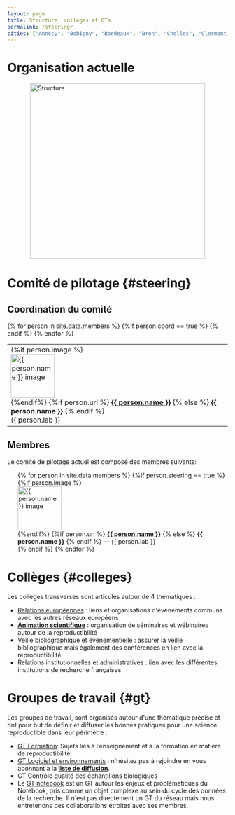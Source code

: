 ```yaml
---
layout: page
title: Structure, collèges et GTs
permalink: /steering/
cities: ["Annecy", "Bobigny", "Bordeaux", "Bron", "Chelles", "Clermont-Ferrand", "Corte", "Dijon", "Évry",  "Gif-Sur-Yvette", "Grenoble", "Limoges", "Lyon", "Marseille", "Montpellier", "Nantes", "Nice", "Orléans", "Orsay", "Palaiseau", "Paris", "Rennes", "Rungis", "Saclay", "Strasbourg", "Tarbes", "Toulouse", "Villetaneuse", "Villeurbanne"]
---
```


# Organisation actuelle
<!--
![Structure réseau](../assets/images/Structure_fr_nologo_links.png){: style="width: 60%; display:block; margin-right: auto; margin-left:auto;" }
-->
<img src="../assets/images/Structure_fr_nologo.png" alt="Structure" usemap="#workmap" width="400" height="400" style="display:block; margin-right: auto; margin-left:auto;">

<map name="workmap">
  <area shape="rect" coords="50,50,120,120" alt="animation" href="/colleges/c_anim">
  <area shape="rect" coords="50,290,200,390" alt="publications" href="/publications/">
  <area shape="rect" coords="350,210,400,350" alt="logiciel" href="/gtravail/gt_logiciel">
  <area shape="rect" coords="10,50,30,250" alt="formation" href="/gtravail/gt_formation">
  <area shape="rect" coords="10,250,30,350" alt="animation" href="https://gt-notebook.gitpages.huma-num.fr/site_quarto/">
  <area shape="rect" coords="150,150,250,250" alt="Steering" href="#steering">
</map>



# Comité de pilotage {#steering}


## Coordination du comité
<table style="list-style-type: none;">
<tr>
{% for person in site.data.members %}
     {%if person.coord == true %}
     <td>
     {%if person.image %}
     <img alt="{{ person.name }} image" src="{{ person.image }}" style="width: 100px; display:block;"/>
     {%endif%}
     {%if person.url %}
        <b><a href="{{ person.url }}"> {{ person.name }}</a></b>
     {% else %}
        <b>{{ person.name }}</b>
     {% endif %}
      <br>  
     {{ person.lab }}
   </td>
     {% endif %}
{% endfor %}
</tr>
</table>

## Membres
Le comité de pilotage actuel est composé des membres suivants:

  <ul style="list-style-type: none;">
  {% for person in site.data.members %}
       {%if person.steering == true %}
       <li>
       {%if person.image %}
       <img alt="{{ person.name }} image" src="{{ person.image }}" style="width: 100px; display:block;"/>
       {%endif%}
       {%if person.url %}
          <b><a href="{{ person.url }}"> {{ person.name }}</a></b>
       {% else %}
          <b>{{ person.name }}</b>
       {% endif %}  
       — {{ person.lab }}
       </li>
       {% endif %}
  {% endfor %}
  </ul>

# Collèges {#colleges}

Les collèges transverses sont articulés autour de 4 thématiques :

* [Relations européennes](/colleges/c_europe) : liens et organisations d'évènements communs avec les autres réseaux européens
* <b><a href="/colleges/c_anim">Animation scientifique</a></b> : organisation de séminaires et wébinaires autour de la reproductibilité
* Veille bibliographique et évènementielle : assurer la veille bibliographique mais également des conférences en lien avec la reproductibilité
* Relations institutionnelles et administratives : lien avec les différentes institutions de recherche françaises



# Groupes de travail {#gt}

Les groupes de travail, sont organisés autour d'une thématique précise et ont pour but de définir et diffuser les bonnes pratiques pour une science reproductible dans leur périmètre :

* [GT Formation](https://www.recherche-reproductible.fr/gtravail/gt_formation): Sujets liés à l’enseignement et à la formation en matière de reproductibilité.
* [GT Logiciel et environnements](/gtravail/gt_logiciel) : n'hésitez pas à rejoindre en vous abonnant à la [**liste de diffusion**](https://groupes.renater.fr/sympa/info/gt-env-logiciel).
* GT Contrôle qualité des échantillons biologiques
* Le [GT notebook](https://gt-notebook.gitpages.huma-num.fr/site_quarto/) est un GT autour les enjeux et problématiques du Notebook, pris comme un objet complexe au sein du cycle des données de la recherche. Il n'est pas directement un GT du réseau mais nous entretenons des collaborations étroites avec ses membres.
